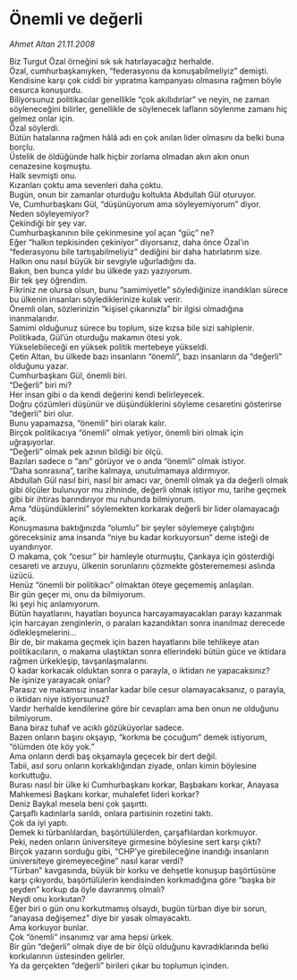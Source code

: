 # Önemli ve değerli

*Ahmet Altan 21.11.2008*

<div class="yazi">Biz Turgut Özal örneğini sık sık hatırlayacağız herhalde. <br/>Özal, cumhurbaşkanıyken, “federasyonu da konuşabilmeliyiz” demişti. <br/>Kendisine karşı çok ciddi bir yıpratma kampanyası olmasına rağmen böyle cesurca konuşurdu. <br/>Biliyorsunuz politikacılar genellikle “çok akıllıdırlar” ve neyin, ne zaman söyleneceğini bilirler, genellikle de söylenecek lafların söylenme zamanı hiç gelmez onlar için. <br/>Özal söylerdi. <br/>Bütün hatalarına rağmen hâlâ adı en çok anılan lider olmasını da belki buna borçlu. <br/>Üstelik de öldüğünde halk hiçbir zorlama olmadan akın akın onun cenazesine koşmuştu. <br/>Halk sevmişti onu. <br/>Kızanları çoktu ama sevenleri daha çoktu. <br/>Bugün, onun bir zamanlar oturduğu koltukta Abdullah Gül oturuyor. <br/>Ve, Cumhurbaşkanı Gül, “düşünüyorum ama söyleyemiyorum” diyor. <br/>Neden söyleyemiyor? <br/>Çekindiği bir şey var. <br/>Cumhurbaşkanının bile çekinmesine yol açan “güç” ne? <br/>Eğer “halkın tepkisinden çekiniyor” diyorsanız, daha önce Özal’ın “federasyonu bile tartışabilmeliyiz” dediğini bir daha hatırlatırım size. <br/>Halkın onu nasıl büyük bir sevgiyle uğurladığını da. <br/>Bakın, ben bunca yıldır bu ülkede yazı yazıyorum. <br/>Bir tek şey öğrendim. <br/>Fikriniz ne olursa olsun, bunu “samimiyetle” söylediğinize inandıkları sürece bu ülkenin insanları söylediklerinize kulak verir. <br/>Önemli olan, sözlerinizin “kişisel çıkarınızla” bir ilgisi olmadığına inanmalarıdır. <br/>Samimi olduğunuz sürece bu toplum, size kızsa bile sizi sahiplenir. <br/>Politikada, Gül’ün oturduğu makamın ötesi yok. <br/>Yükselebileceği en yüksek politik mertebeye yükseldi. <br/>Çetin Altan, bu ülkede bazı insanların “önemli”, bazı insanların da “değerli” olduğunu yazar. <br/>Cumhurbaşkanı Gül, önemli biri. <br/>“Değerli” biri mi? <br/>Her insan gibi o da kendi değerini kendi belirleyecek. <br/>Doğru çözümleri düşünür ve düşündüklerini söyleme cesaretini gösterirse “değerli” biri olur. <br/>Bunu yapamazsa, “önemli” biri olarak kalır. <br/>Birçok politikacıya “önemli” olmak yetiyor, önemli biri olmak için uğraşıyorlar. <br/>“Değerli” olmak pek azının bildiği bir ölçü. <br/>Bazıları sadece o “anı” görüyor ve o anda “önemli” olmak istiyor. <br/>“Daha sonrasına”, tarihe kalmaya, unutulmamaya aldırmıyor. <br/>Abdullah Gül nasıl biri, nasıl bir amacı var, önemli olmak ya da değerli olmak gibi ölçüler bulunuyor mu zihninde, değerli olmak istiyor mu, tarihe geçmek gibi bir ihtiras barındırıyor mu ruhunda bilmiyorum. <br/>Ama “düşündüklerini” söylemekten korkarak değerli bir lider olamayacağı açık. <br/>Konuşmasına baktığınızda “olumlu” bir şeyler söylemeye çalıştığını göreceksiniz ama insanda “niye bu kadar korkuyorsun” deme isteği de uyandırıyor. <br/>O makama, çok “cesur” bir hamleyle oturmuştu, Çankaya için gösterdiği cesareti ve arzuyu, ülkenin sorunlarını çözmekte gösterememesi aslında üzücü. <br/>Henüz “önemli bir politikacı” olmaktan öteye geçememiş anlaşılan. <br/>Bir gün geçer mi, onu da bilmiyorum. <br/>İki şeyi hiç anlamıyorum. <br/>Bütün hayatlarını, hayatları boyunca harcayamayacakları parayı kazanmak için harcayan zenginlerin, o paraları kazandıktan sonra inanılmaz derecede ödlekleşmelerini... <br/>Bir de, bir makama geçmek için bazen hayatlarını bile tehlikeye atan politikacıların, o makama ulaştıktan sonra ellerindeki bütün güce ve iktidara rağmen ürkekleşip, tavşanlaşmalarını. <br/>O kadar korkacak olduktan sonra o parayla, o iktidarı ne yapacaksınız? <br/>Ne işinize yarayacak onlar? <br/>Parasız ve makamsız insanlar kadar bile cesur olamayacaksanız, o parayla, o iktidarı niye istiyorsunuz? <br/>Vardır herhalde kendilerine göre bir cevapları ama ben onun ne olduğunu bilmiyorum. <br/>Bana biraz tuhaf ve acıklı gözüküyorlar sadece. <br/>Bazen onların başını okşayıp, “korkma be çocuğum” demek istiyorum, “ölümden öte köy yok.” <br/>Ama onların derdi baş okşamayla geçecek bir dert değil. <br/>Tabii, asıl soru onların korkaklığından ziyade, onları kimin böylesine korkuttuğu. <br/>Burası nasıl bir ülke ki Cumhurbaşkanı korkar, Başbakanı korkar, Anayasa Mahkemesi Başkanı korkar, muhalefet lideri korkar? <br/>Deniz Baykal mesela beni çok şaşırttı. <br/>Çarşaflı kadınlarla sarıldı, onlara partisinin rozetini taktı. <br/>Çok da iyi yaptı. <br/>Demek ki türbanlılardan, başörtülülerden, çarşaflılardan korkmuyor. <br/>Peki, neden onların üniversiteye girmesine böylesine sert karşı çıktı? <br/>Birçok yazarın sorduğu gibi, “CHP’ye girebileceğine inandığı insanların üniversiteye giremeyeceğine” nasıl karar verdi? <br/>“Türban” kavgasında, büyük bir korku ve dehşetle konuşup başörtüsüne karşı çıkıyordu, başörtülülerin kendisinden korkmadığına göre “başka bir şeyden” korkup da öyle davranmış olmalı? <br/>Neydi onu korkutan? <br/>Eğer biri o gün onu korkutmamış olsaydı, bugün türban diye bir sorun, “anayasa değişemez” diye bir yasak olmayacaktı. <br/>Ama korkuyor bunlar. <br/>Çok “önemli” insanımız var ama hepsi ürkek. <br/>Bir gün “değerli” olmak diye de bir ölçü olduğunu kavradıklarında belki korkularının üstesinden gelirler. <br/>Ya da gerçekten “değerli” birileri çıkar bu toplumun içinden.</div>
